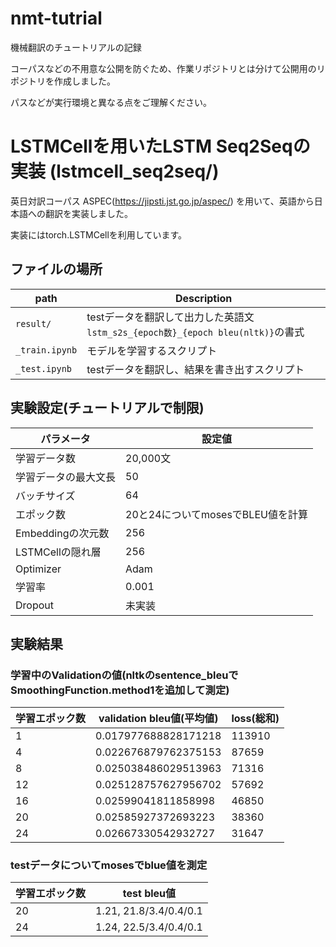 # nmt-tutrial
機械翻訳のチュートリアルの記録

コーパスなどの不用意な公開を防ぐため、作業リポジトリとは分けて公開用のリポジトリを作成しました。

パスなどが実行環境と異なる点をご理解ください。

# LSTMCellを用いたLSTM Seq2Seqの実装 (lstmcell_seq2seq/)
英日対訳コーパス ASPEC(https://jipsti.jst.go.jp/aspec/) を用いて、英語から日本語への翻訳を実装しました。

実装にはtorch.LSTMCellを利用しています。
## ファイルの場所

| path | Description |
| --- | --- |
| `result/` | testデータを翻訳して出力した英語文 `lstm_s2s_{epoch数}_{epoch bleu(nltk)}`の書式|
| `_train.ipynb` | モデルを学習するスクリプト |
| `_test.ipynb` | testデータを翻訳し、結果を書き出すスクリプト |

## 実験設定(チュートリアルで制限)
| パラメータ | 設定値 |
| --- | --- |
| 学習データ数 | 20,000文 |
| 学習データの最大文長 | 50 |
| バッチサイズ | 64 |
| エポック数 | 20と24についてmosesでBLEU値を計算 |
| Embeddingの次元数 | 256 |
| LSTMCellの隠れ層 | 256 |
| Optimizer | Adam |
| 学習率 | 0.001 |
| Dropout | 未実装 |

## 実験結果
### 学習中のValidationの値(nltkのsentence_bleuでSmoothingFunction.method1を追加して測定)
| 学習エポック数 | validation bleu値(平均値) | loss(総和) |
| --- | --- | --- |
| 1 | 0.017977688828171218 | 113910 |
| 4 | 0.022676879762375153 | 87659 |
| 8 | 0.025038486029513963 | 71316 |
| 12 | 0.025128757627956702 | 57692 |
| 16 | 0.02599041811858998 |46850 |
| 20 | 0.02585927372693223 | 38360 |
| 24 | 0.02667330542932727 | 31647 |

### testデータについてmosesでblue値を測定

| 学習エポック数 | test bleu値 | 
| --- | --- |
| 20 | 1.21, 21.8/3.4/0.4/0.1 | 
| 24 | 1.24, 22.5/3.4/0.4/0.1 | 
